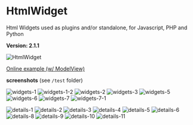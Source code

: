 # HtmlWidget

Html Widgets used as plugins and/or standalone, for Javascript, PHP and Python


**Version: 2.1.1**


![HtmlWidget](/htmlwidget.jpg)


[Online example (w/ ModelView)](https://foo123.github.io/examples/htmlwidget/)

**screenshots** (see `/test` folder)


![widgets-1](/screenshots/widgets-1.png)
![widgets-1-2](/screenshots/widgets-1-2.png)
![widgets-2](/screenshots/widgets-2.png)
![widgets-3](/screenshots/widgets-3.png)
![widgets-5](/screenshots/widgets-5.png)
![widgets-6](/screenshots/widgets-6.png)
![widgets-7](/screenshots/widgets-7.png)
![widgets-7-1](/screenshots/widgets-7-1.png)

![details-1](/screenshots/details-1.png)
![details-2](/screenshots/details-2.png)
![details-3](/screenshots/details-3.png)
![details-4](/screenshots/details-4.png)
![details-5](/screenshots/details-5.png)
![details-6](/screenshots/details-6.png)
![details-8](/screenshots/details-8.png)
![details-9](/screenshots/details-9.png)
![details-10](/screenshots/details-10.png)
![details-11](/screenshots/details-11.png)
